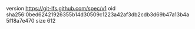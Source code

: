 version https://git-lfs.github.com/spec/v1
oid sha256:0bed62421926355b14d30509c1223a42af3db2cdb3d69b47a13b4a5f18a7e470
size 612
